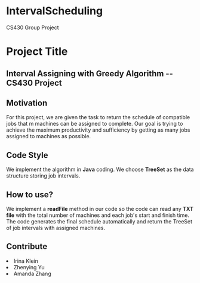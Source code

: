 # IntervalScheduling
CS430 Group Project

<h1>Project Title</h1>
<h2>Interval Assigning with Greedy Algorithm -- CS430 Project</h2>


<h2>Motivation</h2>
For this project, we are given the task to return the schedule of compatible jobs that m machines can be assigned to complete. Our goal is trying to achieve the maximum productivity and sufficiency by getting as many jobs assigned to machines as possible. 


<h2>Code Style</h2>
We implement the algorithm in <Strong>Java</Strong> coding. We choose <Strong>TreeSet</Strong> as the data structure storing job intervals. 

<h2>How to use?</h2>
We implement a <Strong>readFile</Strong> method in our code so the code can read any <Strong>TXT file</Strong> with the total number of machines and each job's start and finish time. The code generates the final schedule automatically and return the TreeSet of job intervals with assigned machines. 


<h2>Contribute</h2>
<li>Irina Klein</li>
<li>Zhenying Yu</li>
<li>Amanda Zhang</li>




